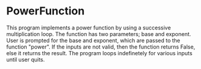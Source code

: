 # PowerFunction
This program implements a power function by using a successive multiplication loop.
The function has two parameters; base and exponent.
User is prompted for the base and exponent, which are passed to the function "power".
If the inputs are not valid, then the function returns False, else it returns the result.
The program loops indefinetely for various inputs until user quits.
